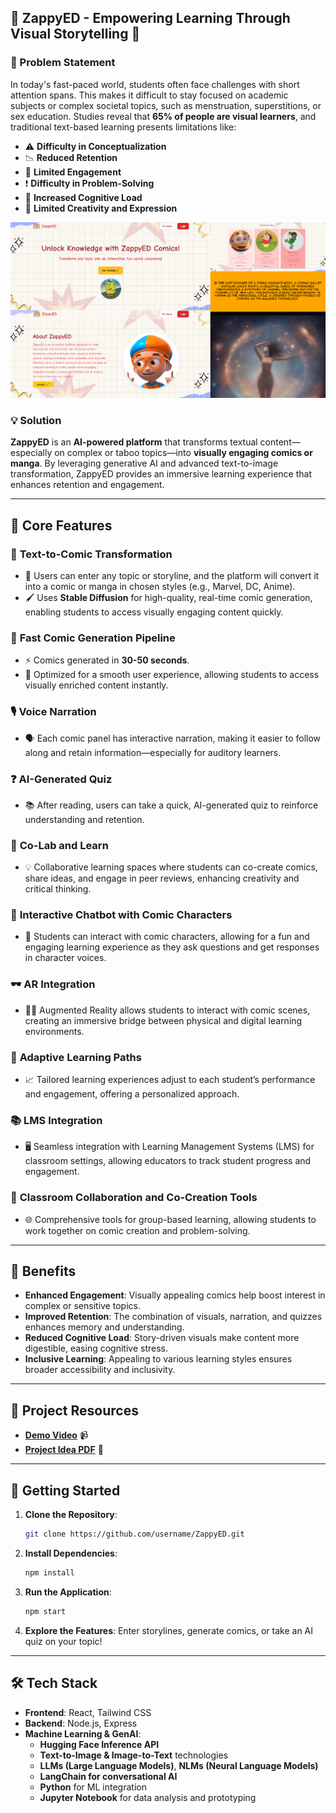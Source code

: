 
## 🌟 **ZappyED** - Empowering Learning Through Visual Storytelling 🌟

### 📌 Problem Statement
In today's fast-paced world, students often face challenges with short attention spans. This makes it difficult to stay focused on academic subjects or complex societal topics, such as menstruation, superstitions, or sex education. Studies reveal that **65% of people are visual learners**, and traditional text-based learning presents limitations like:

- ⚠️ **Difficulty in Conceptualization**
- 📉 **Reduced Retention**
- 🚫 **Limited Engagement**
- ❗️ **Difficulty in Problem-Solving**
- 🧠 **Increased Cognitive Load**
- 🎨 **Limited Creativity and Expression**

<div align="center">
  <img alt="Demo" src="bg1.png" />
</div>

### 💡 Solution
**ZappyED** is an **AI-powered platform** that transforms textual content—especially on complex or taboo topics—into **visually engaging comics or manga**. By leveraging generative AI and advanced text-to-image transformation, ZappyED provides an immersive learning experience that enhances retention and engagement.

---

## 🌠 Core Features

### 🎨 **Text-to-Comic Transformation**
   - 📖 Users can enter any topic or storyline, and the platform will convert it into a comic or manga in chosen styles (e.g., Marvel, DC, Anime).
   - 🖌️ Uses **Stable Diffusion** for high-quality, real-time comic generation, enabling students to access visually engaging content quickly.

### 🚀 **Fast Comic Generation Pipeline**
   - ⚡ Comics generated in **30-50 seconds**.
   - 🧩 Optimized for a smooth user experience, allowing students to access visually enriched content instantly.

### 🎙️ **Voice Narration**
   - 🗣️ Each comic panel has interactive narration, making it easier to follow along and retain information—especially for auditory learners.

### ❓ **AI-Generated Quiz**
   - 📚 After reading, users can take a quick, AI-generated quiz to reinforce understanding and retention.

### 🤝 **Co-Lab and Learn**
   - 💡 Collaborative learning spaces where students can co-create comics, share ideas, and engage in peer reviews, enhancing creativity and critical thinking.

### 💬 **Interactive Chatbot with Comic Characters**
   - 📱 Students can interact with comic characters, allowing for a fun and engaging learning experience as they ask questions and get responses in character voices.

### 🕶️ **AR Integration**
   - 🧑‍🎤 Augmented Reality allows students to interact with comic scenes, creating an immersive bridge between physical and digital learning environments.

### 🧠 **Adaptive Learning Paths**
   - 📈 Tailored learning experiences adjust to each student’s performance and engagement, offering a personalized approach.

### 📚 **LMS Integration**
   - 🖥️ Seamless integration with Learning Management Systems (LMS) for classroom settings, allowing educators to track student progress and engagement.

### 👫 **Classroom Collaboration and Co-Creation Tools**
   - 🌐 Comprehensive tools for group-based learning, allowing students to work together on comic creation and problem-solving.

---

## 🎯 Benefits

- **Enhanced Engagement**: Visually appealing comics help boost interest in complex or sensitive topics.
- **Improved Retention**: The combination of visuals, narration, and quizzes enhances memory and understanding.
- **Reduced Cognitive Load**: Story-driven visuals make content more digestible, easing cognitive stress.
- **Inclusive Learning**: Appealing to various learning styles ensures broader accessibility and inclusivity.

---

## 🔗 Project Resources
- **[Demo Video](https://linktodemo.com)** 📹
- **[Project Idea PDF](https://linktoideapdf.com)** 📄

---

## 🚀 Getting Started

1. **Clone the Repository**: 
   ```bash
   git clone https://github.com/username/ZappyED.git
   ```

2. **Install Dependencies**: 
   ```bash
   npm install
   ```

3. **Run the Application**:
   ```bash
   npm start
   ```

4. **Explore the Features**: Enter storylines, generate comics, or take an AI quiz on your topic!

---

## 🛠 Tech Stack

- **Frontend**: React, Tailwind CSS
- **Backend**: Node.js, Express
- **Machine Learning & GenAI**:
  - **Hugging Face Inference API**
  - **Text-to-Image & Image-to-Text** technologies
  - **LLMs (Large Language Models)**, **NLMs (Neural Language Models)**
  - **LangChain for conversational AI**
  - **Python** for ML integration
  - **Jupyter Notebook** for data analysis and prototyping

